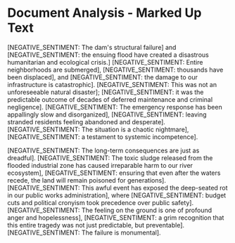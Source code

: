 # Document Analysis - Marked Up Text

[NEGATIVE_SENTIMENT: The dam's structural failure] and [NEGATIVE_SENTIMENT: the ensuing flood have created a disastrous humanitarian and ecological crisis.] [NEGATIVE_SENTIMENT: Entire neighborhoods are submerged], [NEGATIVE_SENTIMENT: thousands have been displaced], and [NEGATIVE_SENTIMENT: the damage to our infrastructure is catastrophic]. [NEGATIVE_SENTIMENT: This was not an unforeseeable natural disaster]; [NEGATIVE_SENTIMENT: it was the predictable outcome of decades of deferred maintenance and criminal negligence]. [NEGATIVE_SENTIMENT: The emergency response has been appallingly slow and disorganized], [NEGATIVE_SENTIMENT: leaving stranded residents feeling abandoned and desperate]. [NEGATIVE_SENTIMENT: The situation is a chaotic nightmare], [NEGATIVE_SENTIMENT: a testament to systemic incompetence].

[NEGATIVE_SENTIMENT: The long-term consequences are just as dreadful]. [NEGATIVE_SENTIMENT: The toxic sludge released from the flooded industrial zone has caused irreparable harm to our river ecosystem], [NEGATIVE_SENTIMENT: ensuring that even after the waters recede, the land will remain poisoned for generations]. [NEGATIVE_SENTIMENT: This awful event has exposed the deep-seated rot in our public works administration], where [NEGATIVE_SENTIMENT: budget cuts and political cronyism took precedence over public safety]. [NEGATIVE_SENTIMENT: The feeling on the ground is one of profound anger and hopelessness], [NEGATIVE_SENTIMENT: a grim recognition that this entire tragedy was not just predictable, but preventable]. [NEGATIVE_SENTIMENT: The failure is monumental].